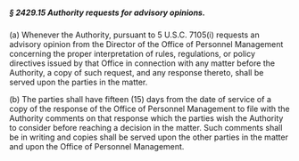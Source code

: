 ##### § 2429.15 Authority requests for advisory opinions. #####

(a) Whenever the Authority, pursuant to 5 U.S.C. 7105(i) requests an advisory opinion from the Director of the Office of Personnel Management concerning the proper interpretation of rules, regulations, or policy directives issued by that Office in connection with any matter before the Authority, a copy of such request, and any response thereto, shall be served upon the parties in the matter.

(b) The parties shall have fifteen (15) days from the date of service of a copy of the response of the Office of Personnel Management to file with the Authority comments on that response which the parties wish the Authority to consider before reaching a decision in the matter. Such comments shall be in writing and copies shall be served upon the other parties in the matter and upon the Office of Personnel Management.